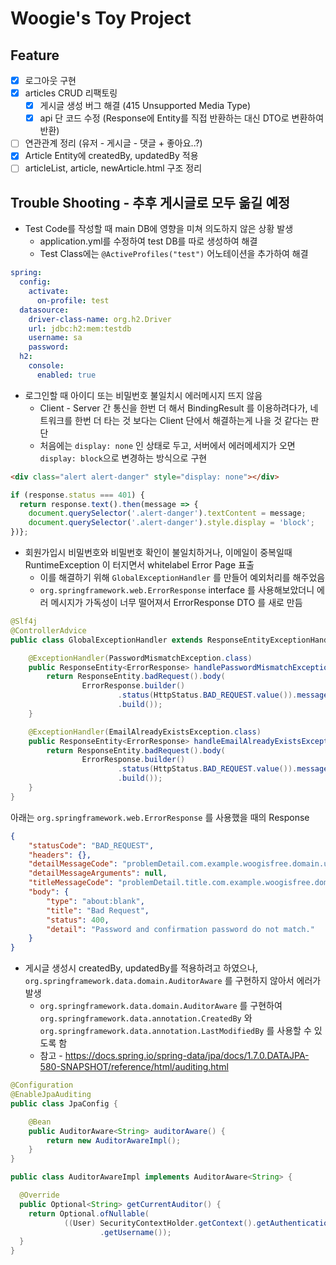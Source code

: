 # Woogie's Toy Project

## Feature
- [x] 로그아웃 구현
- [x] articles CRUD 리팩토링
  - [x] 게시글 생성 버그 해결 (415 Unsupported Media Type)
  - [x] api 단 코드 수정 (Response에 Entity를 직접 반환하는 대신 DTO로 변환하여 반환)
- [ ] 연관관계 정리 (유저 - 게시글 - 댓글 + 좋아요..?)
- [x] Article Entity에 createdBy, updatedBy 적용
- [ ] articleList, article, newArticle.html 구조 정리

## Trouble Shooting - 추후 게시글로 모두 옮길 예정
- Test Code를 작성할 때 main DB에 영향을 미쳐 의도하지 않은 상황 발생
  - application.yml를 수정하여 test DB를 따로 생성하여 해결
  - Test Class에는 `@ActiveProfiles("test")` 어노테이션을 추가하여 해결

```yaml
spring:
  config:
    activate:
      on-profile: test
  datasource:
    driver-class-name: org.h2.Driver
    url: jdbc:h2:mem:testdb
    username: sa
    password:
  h2:
    console:
      enabled: true
```

- 로그인할 때 아이디 또는 비밀번호 불일치시 에러메시지 뜨지 않음
  - Client - Server 간 통신을 한번 더 해서 BindingResult 를 이용하려다가, 네트워크를 한번 더 타는 것 보다는 Client 단에서 해결하는게 나을 것 같다는 판단
  - 처음에는 `display: none` 인 상태로 두고, 서버에서 에러메세지가 오면 `display: block`으로 변경하는 방식으로 구현
```html
<div class="alert alert-danger" style="display: none"></div>
```
```javascript
if (response.status === 401) {
  return response.text().then(message => {
    document.querySelector('.alert-danger').textContent = message;
    document.querySelector('.alert-danger').style.display = 'block';  
})};
```

- 회원가입시 비밀번호와 비밀번호 확인이 불일치하거나, 이메일이 중복일때 RuntimeException 이 터지면서 whitelabel Error Page 표출
  - 이를 해결하기 위해 `GlobalExceptionHandler` 를 만들어 예외처리를 해주었음
  - `org.springframework.web.ErrorResponse` interface 를 사용해보았더니 에러 메시지가 가독성이 너무 떨어져서 ErrorResponse DTO 를 새로 만듬
```java
@Slf4j
@ControllerAdvice
public class GlobalExceptionHandler extends ResponseEntityExceptionHandler {

    @ExceptionHandler(PasswordMismatchException.class)
    public ResponseEntity<ErrorResponse> handlePasswordMismatchException(PasswordMismatchException e) {
        return ResponseEntity.badRequest().body(
                ErrorResponse.builder()
                        .status(HttpStatus.BAD_REQUEST.value()).message(e.getMessage())
                        .build());
    }

    @ExceptionHandler(EmailAlreadyExistsException.class)
    public ResponseEntity<ErrorResponse> handleEmailAlreadyExistsException(EmailAlreadyExistsException e) {
        return ResponseEntity.badRequest().body(
                ErrorResponse.builder()
                        .status(HttpStatus.BAD_REQUEST.value()).message(e.getMessage())
                        .build());
    }
}
```
아래는 `org.springframework.web.ErrorResponse` 를 사용했을 때의 Response
```json
{
    "statusCode": "BAD_REQUEST",
    "headers": {},
    "detailMessageCode": "problemDetail.com.example.woogisfree.domain.user.exception.PasswordMismatchException",
    "detailMessageArguments": null,
    "titleMessageCode": "problemDetail.title.com.example.woogisfree.domain.user.exception.PasswordMismatchException",
    "body": {
        "type": "about:blank",
        "title": "Bad Request",
        "status": 400,
        "detail": "Password and confirmation password do not match."
    }
}
```

- 게시글 생성시 createdBy, updatedBy를 적용하려고 하였으나, `org.springframework.data.domain.AuditorAware` 를 구현하지 않아서 에러가 발생
  - `org.springframework.data.domain.AuditorAware` 를 구현하여 `org.springframework.data.annotation.CreatedBy` 와 `org.springframework.data.annotation.LastModifiedBy` 를 사용할 수 있도록 함
  - 참고 - https://docs.spring.io/spring-data/jpa/docs/1.7.0.DATAJPA-580-SNAPSHOT/reference/html/auditing.html
```java
@Configuration
@EnableJpaAuditing
public class JpaConfig {

    @Bean
    public AuditorAware<String> auditorAware() {
        return new AuditorAwareImpl();
    }
}

public class AuditorAwareImpl implements AuditorAware<String> {

  @Override
  public Optional<String> getCurrentAuditor() {
    return Optional.ofNullable(
            ((User) SecurityContextHolder.getContext().getAuthentication().getPrincipal())
                    .getUsername());
  }
}
```